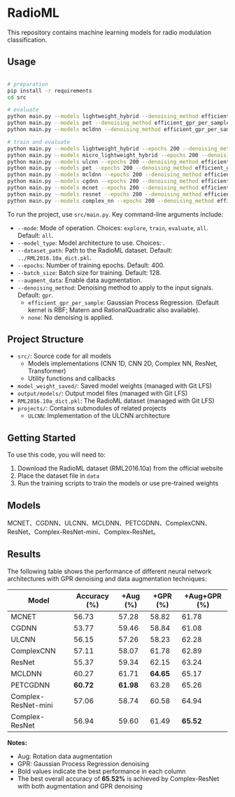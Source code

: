 # RadioML

This repository contains machine learning models for radio modulation classification.

## Usage

```bash

# preparation
pip install -r requirements
cd src

# evaluate
python main.py --models lightweight_hybrid --denoising_method efficient_gpr_per_sample --augment_data --mode evaluate
python main.py --models pet --denoising_method efficient_gpr_per_sample --augment_data --mode evaluate
python main.py --models mcldnn --denoising_method efficient_gpr_per_sample --augment_data --mode evaluate

# train and evaluate
python main.py --models lightweight_hybrid --epochs 200 --denoising_method efficient_gpr_per_sample --batch_size 256 --augment_data
python main.py --models micro_lightweight_hybrid --epochs 200 --denoising_method efficient_gpr_per_sample --batch_size 256 --augment_data
python main.py --models ulcnn --epochs 200 --denoising_method efficient_gpr_per_sample --batch_size 256 --augment_data
python main.py --models pet --epochs 200 --denoising_method efficient_gpr_per_sample --batch_size 256 --augment_data
python main.py --models mcldnn --epochs 200 --denoising_method efficient_gpr_per_sample --batch_size 256 --augment_data
python main.py --models cgdnn --epochs 200 --denoising_method efficient_gpr_per_sample --batch_size 256 --augment_data
python main.py --models mcnet --epochs 200 --denoising_method efficient_gpr_per_sample --batch_size 256 --augment_data
python main.py --models resnet --epochs 200 --denoising_method efficient_gpr_per_sample --batch_size 256 --augment_data
python main.py --models complex_nn --epochs 200 --denoising_method efficient_gpr_per_sample --batch_size 256 --augment_data

```

To run the project, use `src/main.py`. Key command-line arguments include:

*   `--mode`: Mode of operation. Choices: `explore`, `train`, `evaluate`, `all`. Default: `all`.
*   `--model_type`: Model architecture to use. Choices: .
*   `--dataset_path`: Path to the RadioML dataset. Default: `../RML2016.10a_dict.pkl`.
*   `--epochs`: Number of training epochs. Default: 400.
*   `--batch_size`: Batch size for training. Default: 128.
*   `--augment_data`: Enable data augmentation.
*   `--denoising_method`: Denoising method to apply to the input signals. Default: `gpr`.
    *   `efficient_gpr_per_sample`: Gaussian Process Regression. (Default kernel is RBF; Matern and RationalQuadratic also available).
    *   `none`: No denoising is applied.


## Project Structure

- `src/`: Source code for all models
  - Models implementations (CNN 1D, CNN 2D, Complex NN, ResNet, Transformer)
  - Utility functions and callbacks
- `model_weight_saved/`: Saved model weights (managed with Git LFS)
- `output/models/`: Output model files (managed with Git LFS)
- `RML2016.10a_dict.pkl`: The RadioML dataset (managed with Git LFS)
- `projects/`: Contains submodules of related projects
  - `ULCNN`: Implementation of the ULCNN architecture

## Getting Started

To use this code, you will need to:

1. Download the RadioML dataset (RML2016.10a) from the official website
2. Place the dataset file in `data`
3. Run the training scripts to train the models or use pre-trained weights

## Models

MCNET、CGDNN、ULCNN、MCLDNN、PETCGDNN、ComplexCNN、ResNet、Complex-ResNet-mini、Complex-ResNet。


## Results

The following table shows the performance of different neural network architectures with GPR denoising and data augmentation techniques:

| Model | Accuracy (%) | +Aug (%) | +GPR (%) | +Aug+GPR (%) |
|-------|--------------|----------|----------|--------------|
| MCNET | 56.73 | 57.28 | 58.82 | 61.78 |
| CGDNN | 53.77 | 59.46 | 58.84 | 61.08 |
| ULCNN | 56.15 | 57.26 | 58.23 | 62.28 |
| ComplexCNN | 57.11 | 58.07 | 61.78 | 62.89 |
| ResNet | 55.37 | 59.34 | 62.15 | 63.24 |
| MCLDNN | 60.27 | 61.71 | **64.65** | 65.17 |
| PETCGDNN | **60.72** | **61.98** | 63.28 | 65.26 |
| Complex-ResNet-mini | 57.06 | 58.74 | 60.58 | 64.94 |
| Complex-ResNet | 56.94 | 59.60 | 61.49 | **65.52** |

**Notes:**
- Aug: Rotation data augmentation
- GPR: Gaussian Process Regression denoising
- Bold values indicate the best performance in each column
- The best overall accuracy of **65.52%** is achieved by Complex-ResNet with both augmentation and GPR denoising


